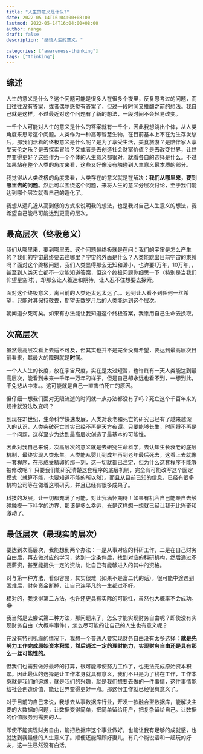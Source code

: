 ```yaml
---
title: "人生的意义是什么?"
date: 2022-05-14T16:04:00+08:00
lastmod: 2022-05-14T16:04:00+08:00
author: nange
draft: false
description: "感悟人生的意义。"

categories: ["awareness-thinking"]
tags: ["thinking"]
---
```


## 综述

人生的意义是什么？这个问题可能是很多人在很多个夜里，反复思考过的问题，而且往往没有答案，或者偶尔感觉有答案了，但过一段时间又推翻之前的想法。我自己就是这样，不过最近对这个问题有了新的想法，一段时间不会轻易改变。

一千个人可能对人生的意义是什么的答案就有一千个，因此我想跳出个体，从人类角度来思考这个问题。人类作为一种高等智慧生物，在目前基本上不在为生存发愁后，那我们活着的终极意义是什么呢？是为了享受生活，美食旅游？是陪伴家人享受天伦之乐？是去探索冒险？又或者是去创造社会财富价值？是去改变世界，让世界变得更好？这些作为一个个体的人生意义都很对，就看各自的选择是什么。不过如果站在整个人类的角度来看，这些又好像没有触碰到人生意义最本质的部分。

我觉得从人类终极的角度来看，人类存在的意义就是在解决：**我们从哪里来，要到哪里去的问题**。然后可以围绕这个问题，来将人生的意义分层次讨论，至于我们能达到哪个层次就看自己的造化了。

我想从远几近从高到低的方式来说明我的想法，也是我对自己人生意义的想法，我希望自己能尽可能达到更高的层次。

## 最高层次（终极意义）

我们从哪里来，要到哪里去。这个问题最终极就是在问：我们的宇宙是怎么产生的？我们的宇宙最终要去往哪里？宇宙的外面是什么？人类能跳出目前宇宙的束缚吗？面对这个终极问题，我们人类显得那么无知和渺小，也许要1万年，10万年，，甚至到人类灭亡都不一定能知道答案，但这个终极问题你细思一下（特别是当我们仰望星空时），却那么让人着迷和期待，让人忍不住想要去探索。

面对这个终极意义，离目前的人类还太远太远了。。远到让人看不到任何一丝希望，只能对其保持敬畏，期望无数岁月后的人类能达到这个层次。

朝闻道夕死可矣。如果有办法能让我知道这个终极答案，我愿用自己生命去换取。

## 次高层次

虽然最高层次看上去遥不可及，但其实也并不是完全没有希望，要达到最高层次目前看来，其最大的障碍就是**时间**。

一个人人生的长度，放在宇宙尺度，实在是太过短暂，也许终有一天人类能达到最高层次，能看到未来一千年一万年的样子，但是自己却永远也看不到，一想到此，不免悲从中来。。这可能就是自己一直害怕死亡的原因。

但仔细一想我们面对无限流逝的时间就一点办法都没有了吗？死亡这个千百年来的规律就没法改变吗？

到现在21世纪，生命科学快速发展，人类对衰老和死亡的研究已经有了越来越深入的认识，人类突破死亡其实已经不再是天方夜谭。只要能够长生，时间将不再是一个问题，这样至少为达到最高层次创造了最基本的可能性。

因此对我自己来说，次高层次的意义就是去研究生命科学，去认知生长衰老的底层机制，最终实现人类永生。人类能从婴儿到成年再到老年最后死去，这看上去就像一套程序，在形成受精卵的那一刻，这一切就都已注定，但为什么这套程序不能够被修改呢？ 只要我们能研究清楚这套程序的底层机制，完全有可能改写这个固定模式（就算不能，也要知道不能的所以然）。而且从目前已知的信息，已经有很多机构公司等在做着这项研究，并且已经有很多成果了。

科技的发展，让一切都充满了可能，对此我满怀期待！如果有机会自己能亲自去触碰触摸一下科学的边界，那该是多么幸运，光是这样想一想就已经让我无比兴奋和激动了。

## 最低层次（最现实的层次）

要达到次高层次，我能想到两个办法：一是从事对应的科研工作，二是在自己财务自由后，再去做对应的学习，达到一定条件后，找到对应的科研机构，然后通过不要薪资，甚至能提供一定的资助，让自己有能够进入的其中的资格。

对与第一种方法，看似容易，其实很难（如果不是富二代的话），很可能中途遇到困难后，财务资金断掉，让自己连平凡的一生都过不好。

相对的，我觉得第二方法，也许还更具有实际的可能性，虽然也大概率不会成功。😂

我当然是去尝试第二种方法，那问题来了，怎么才能实现财务自由呢？即使没有实现财务自由（大概率事件），怎么尽可能的让自己的人生也有意义呢？ 

在没有特别机缘的情况下，我想一个普通人要实现财务自由没有太多选择：**就是先努力工作完成原始资本积累，然后通过一定的理财能力，实现财务自由还是具有那么一丝可能性的。**

但我们也需要做好最坏的打算，很可能即使努力工作了，也无法完成原始资本积累。因此最优的选择是让工作本身就具有意义，我们不只是为了钱在工作，工作本身就是我们的追求，就是我们的兴趣，就是我们想要去做的一件事情，这件事情能给社会创造价值，能让世界变得更好一点。那这份工作就已经很有意义了。

对于目前的自己来说，我想去从事数据库行业，开发一款融合型数据库，能解决主要的大数据的问题，让数据变得简单，把简单留给用户，把复杂留给自己。让数据的价值服务到需要的人。

即使不能实现财务自由，能把数据库这个事业做好，也能让我有足够的成就感，也就达到我最低的人生意义了。顺便还能照顾好妻儿，有几个能说话和一起玩的好友，这一生已然没有白活。